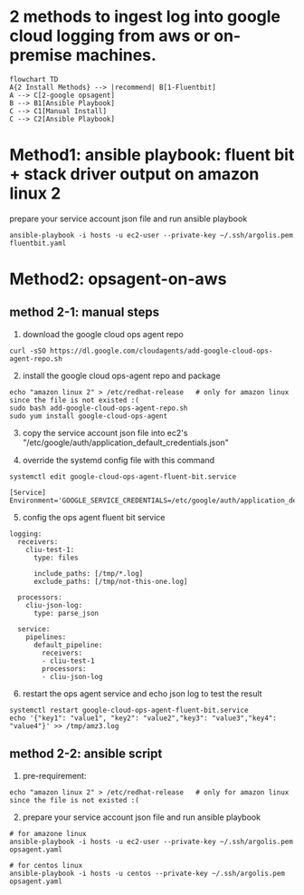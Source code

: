 # 2 methods to ingest log into google cloud logging from aws or on-premise machines.

```mermaid
flowchart TD
A{2 Install Methods} --> |recommend| B[1-Fluentbit] 
A --> C[2-google opsagent]
B --> B1[Ansible Playbook]
C --> C1[Manual Install]
C --> C2[Ansible Playbook]
```


# Method1: ansible playbook: fluent bit + stack driver output on amazon linux 2

prepare your service account json file and run ansible playbook

```
ansible-playbook -i hosts -u ec2-user --private-key ~/.ssh/argolis.pem  fluentbit.yaml
```


# Method2: opsagent-on-aws

## method 2-1: manual steps

1. download the google cloud ops agent repo
```
curl -sSO https://dl.google.com/cloudagents/add-google-cloud-ops-agent-repo.sh
```

2. install the google cloud ops-agent repo and package
```
echo "amazon linux 2" > /etc/redhat-release   # only for amazon linux since the file is not existed :(
sudo bash add-google-cloud-ops-agent-repo.sh
sudo yum install google-cloud-ops-agent
```

3. copy the service account json file into ec2's "/etc/google/auth/application_default_credentials.json"

4. override the systemd config file with this command
```
systemctl edit google-cloud-ops-agent-fluent-bit.service
```

```
[Service]
Environment='GOOGLE_SERVICE_CREDENTIALS=/etc/google/auth/application_default_credentials.json'
```

5. config the ops agent fluent bit service
```
logging:
  receivers:
    cliu-test-1:
      type: files

      include_paths: [/tmp/*.log]
      exclude_paths: [/tmp/not-this-one.log]

  processors:
    cliu-json-log:
      type: parse_json

  service:
    pipelines:
      default_pipeline:
        receivers:
        - cliu-test-1
        processors:
        - cliu-json-log
```


6. restart the ops agent service and echo json log to test the result
```
systemctl restart google-cloud-ops-agent-fluent-bit.service
echo '{"key1": "value1", "key2": "value2","key3": "value3","key4": "value4"}' >> /tmp/amz3.log
```


## method 2-2: ansible script

1. pre-requirement:   
```
echo "amazon linux 2" > /etc/redhat-release   # only for amazon linux since the file is not existed :(
```

2. prepare your service account json file and run ansible playbook
```
# for amazone linux
ansible-playbook -i hosts -u ec2-user --private-key ~/.ssh/argolis.pem  opsagent.yaml

# for centos linux
ansible-playbook -i hosts -u centos --private-key ~/.ssh/argolis.pem  opsagent.yaml
```